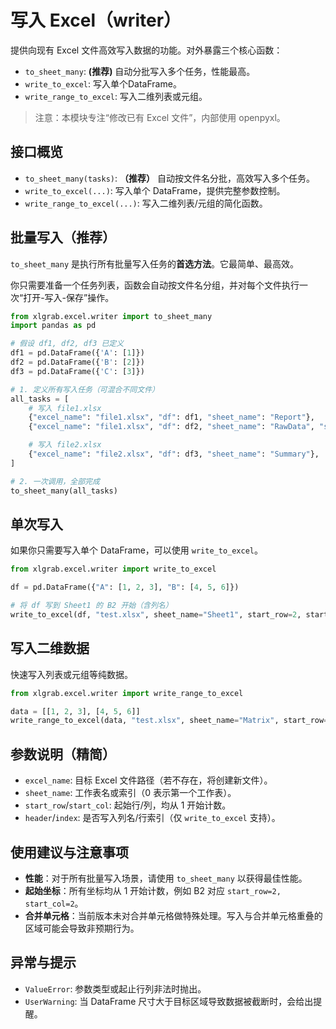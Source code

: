 # 写入 Excel（writer）

提供向现有 Excel 文件高效写入数据的功能。对外暴露三个核心函数：
- `to_sheet_many`: **(推荐)** 自动分批写入多个任务，性能最高。
- `write_to_excel`: 写入单个DataFrame。
- `write_range_to_excel`: 写入二维列表或元组。

> 注意：本模块专注“修改已有 Excel 文件”，内部使用 openpyxl。

## 接口概览

- `to_sheet_many(tasks)`: **（推荐）** 自动按文件名分批，高效写入多个任务。
- `write_to_excel(...)`: 写入单个 DataFrame，提供完整参数控制。
- `write_range_to_excel(...)`: 写入二维列表/元组的简化函数。

## 批量写入（推荐）

`to_sheet_many` 是执行所有批量写入任务的**首选方法**。它最简单、最高效。

你只需要准备一个任务列表，函数会自动按文件名分组，并对每个文件执行一次“打开-写入-保存”操作。

```python
from xlgrab.excel.writer import to_sheet_many
import pandas as pd

# 假设 df1, df2, df3 已定义
df1 = pd.DataFrame({'A': [1]})
df2 = pd.DataFrame({'B': [2]})
df3 = pd.DataFrame({'C': [3]})

# 1. 定义所有写入任务（可混合不同文件）
all_tasks = [
    # 写入 file1.xlsx
    {"excel_name": "file1.xlsx", "df": df1, "sheet_name": "Report"},
    {"excel_name": "file1.xlsx", "df": df2, "sheet_name": "RawData", "start_row": 10},

    # 写入 file2.xlsx
    {"excel_name": "file2.xlsx", "df": df3, "sheet_name": "Summary"},
]

# 2. 一次调用，全部完成
to_sheet_many(all_tasks)
```

## 单次写入

如果你只需要写入单个 DataFrame，可以使用 `write_to_excel`。

```python
from xlgrab.excel.writer import write_to_excel

df = pd.DataFrame({"A": [1, 2, 3], "B": [4, 5, 6]})

# 将 df 写到 Sheet1 的 B2 开始（含列名）
write_to_excel(df, "test.xlsx", sheet_name="Sheet1", start_row=2, start_col=2, header=True)
```

## 写入二维数据

快速写入列表或元组等纯数据。

```python
from xlgrab.excel.writer import write_range_to_excel

data = [[1, 2, 3], [4, 5, 6]]
write_range_to_excel(data, "test.xlsx", sheet_name="Matrix", start_row=2, start_col=2)
```

## 参数说明（精简）

- `excel_name`: 目标 Excel 文件路径（若不存在，将创建新文件）。
- `sheet_name`: 工作表名或索引（0 表示第一个工作表）。
- `start_row`/`start_col`: 起始行/列，均从 1 开始计数。
- `header`/`index`: 是否写入列名/行索引（仅 `write_to_excel` 支持）。

## 使用建议与注意事项

- **性能**：对于所有批量写入场景，请使用 `to_sheet_many` 以获得最佳性能。
- **起始坐标**：所有坐标均从 1 开始计数，例如 B2 对应 `start_row=2, start_col=2`。
- **合并单元格**：当前版本未对合并单元格做特殊处理。写入与合并单元格重叠的区域可能会导致非预期行为。

## 异常与提示

- `ValueError`: 参数类型或起止行列非法时抛出。
- `UserWarning`: 当 DataFrame 尺寸大于目标区域导致数据被截断时，会给出提醒。
